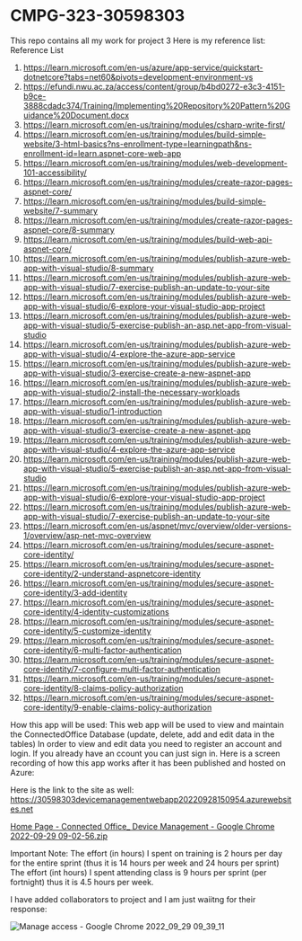 # CMPG-323-30598303
This repo contains all my work for project 3
Here is my reference list:
Reference List
1.	https://learn.microsoft.com/en-us/azure/app-service/quickstart-dotnetcore?tabs=net60&pivots=development-environment-vs
2.	https://efundi.nwu.ac.za/access/content/group/b4bd0272-e3c3-4151-b9ce-3888cdadc374/Training/Implementing%20Repository%20Pattern%20Guidance%20Document.docx
3.	https://learn.microsoft.com/en-us/training/modules/csharp-write-first/
4.	https://learn.microsoft.com/en-us/training/modules/build-simple-website/3-html-basics?ns-enrollment-type=learningpath&ns-enrollment-id=learn.aspnet-core-web-app
5.	https://learn.microsoft.com/en-us/training/modules/web-development-101-accessibility/
6.	https://learn.microsoft.com/en-us/training/modules/create-razor-pages-aspnet-core/
7.	https://learn.microsoft.com/en-us/training/modules/build-simple-website/7-summary
8.	https://learn.microsoft.com/en-us/training/modules/create-razor-pages-aspnet-core/8-summary
9.	https://learn.microsoft.com/en-us/training/modules/build-web-api-aspnet-core/
10.	https://learn.microsoft.com/en-us/training/modules/publish-azure-web-app-with-visual-studio/8-summary
11.	https://learn.microsoft.com/en-us/training/modules/publish-azure-web-app-with-visual-studio/7-exercise-publish-an-update-to-your-site
12.	https://learn.microsoft.com/en-us/training/modules/publish-azure-web-app-with-visual-studio/6-explore-your-visual-studio-app-project
13.	https://learn.microsoft.com/en-us/training/modules/publish-azure-web-app-with-visual-studio/5-exercise-publish-an-asp.net-app-from-visual-studio
14.	https://learn.microsoft.com/en-us/training/modules/publish-azure-web-app-with-visual-studio/4-explore-the-azure-app-service
15.	https://learn.microsoft.com/en-us/training/modules/publish-azure-web-app-with-visual-studio/3-exercise-create-a-new-aspnet-app
16.	https://learn.microsoft.com/en-us/training/modules/publish-azure-web-app-with-visual-studio/2-install-the-necessary-workloads
17.	https://learn.microsoft.com/en-us/training/modules/publish-azure-web-app-with-visual-studio/1-introduction
18.	https://learn.microsoft.com/en-us/training/modules/publish-azure-web-app-with-visual-studio/3-exercise-create-a-new-aspnet-app
19.	https://learn.microsoft.com/en-us/training/modules/publish-azure-web-app-with-visual-studio/4-explore-the-azure-app-service
20.	https://learn.microsoft.com/en-us/training/modules/publish-azure-web-app-with-visual-studio/5-exercise-publish-an-asp.net-app-from-visual-studio
21.	https://learn.microsoft.com/en-us/training/modules/publish-azure-web-app-with-visual-studio/6-explore-your-visual-studio-app-project
22.	https://learn.microsoft.com/en-us/training/modules/publish-azure-web-app-with-visual-studio/7-exercise-publish-an-update-to-your-site
23.	https://learn.microsoft.com/en-us/aspnet/mvc/overview/older-versions-1/overview/asp-net-mvc-overview
24.	https://learn.microsoft.com/en-us/training/modules/secure-aspnet-core-identity/
25.	https://learn.microsoft.com/en-us/training/modules/secure-aspnet-core-identity/2-understand-aspnetcore-identity
26.	https://learn.microsoft.com/en-us/training/modules/secure-aspnet-core-identity/3-add-identity
27.	https://learn.microsoft.com/en-us/training/modules/secure-aspnet-core-identity/4-identity-customizations
28.	https://learn.microsoft.com/en-us/training/modules/secure-aspnet-core-identity/5-customize-identity
29.	https://learn.microsoft.com/en-us/training/modules/secure-aspnet-core-identity/6-multi-factor-authentication
30.	https://learn.microsoft.com/en-us/training/modules/secure-aspnet-core-identity/7-configure-multi-factor-authentication
31.	https://learn.microsoft.com/en-us/training/modules/secure-aspnet-core-identity/8-claims-policy-authorization
32.	https://learn.microsoft.com/en-us/training/modules/secure-aspnet-core-identity/9-enable-claims-policy-authorization

How this app will be used: 
This web app will be used to view and maintain the ConnectedOffice Database (update, delete, add and edit data in the tables)
In order to view and edit data you need to register an account and login.
If you already have an ccount you can just sign in.
Here is a screen recording of how this app works after it has been published and hosted on Azure:

Here is the link to the site as well: https://30598303devicemanagementwebapp20220928150954.azurewebsites.net

[Home Page - Connected Office_ Device Management - Google Chrome 2022-09-29 09-02-56.zip](https://github.com/AnriqueCloete/CMPG-323-Project-3-30598303/files/9671948/Home.Page.-.Connected.Office_.Device.Management.-.Google.Chrome.2022-09-29.09-02-56.zip)

Important Note: 
The effort (in hours) I spent on training is 2 hours per day for the entire sprint (thus it is 14 hours per week and 24 hours per sprint)  
The effort (int hours) I spent attending class is 9 hours per sprint (per fortnight) thus it is 4.5 hours per week.

I have added collaborators to project and I am just waiitng for their response:

![Manage access - Google Chrome 2022_09_29 09_39_11](https://user-images.githubusercontent.com/110592885/192970302-e7615eb8-e7b3-4eae-8e37-f43f738eac93.png)


